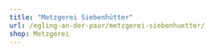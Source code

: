 ```yaml
---
title: "Metzgerei Siebenhütter"
url: /egling-an-der-paar/metzgerei-siebenhuetter/
shop: Metzgerei
---
```

